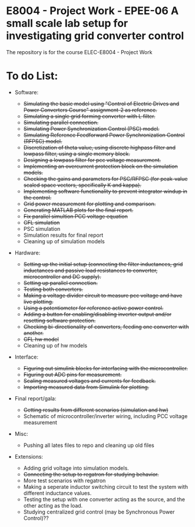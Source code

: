 # E8004 - Project Work - EPEE-06 A small scale lab setup for investigating grid converter control
The repository is for the course ELEC-E8004 - Project Work

# To do List:
- Software:
  - ~~Simulating the basic model using "Control of Electric Drives and Power Converters Course" assignment-2 as reference.~~
  - ~~Simulating a single grid forming converter with L filter.~~
  - ~~Simulating parallel connection.~~
  - ~~Simulating Power Synchronization Control (PSC) model.~~
  - ~~Simulating Reference Feedforward Power Synchronization Control (RFPSC) model.~~
  - ~~Discretization of theta value, using discrete highpass filter and lowpass filter, using a single memory block.~~
  - ~~Designing a lowpass filter for pcc voltage measurement.~~
  - ~~Implementing an overcurrent protection block on the simulation models.~~
  - ~~Checking the gains and parameters for PSC/RFPSC (for peak-value scaled space vectors, specifically K and kappa).~~
  - ~~Implementing software functionality to prevent integrator windup in the control.~~
  - ~~Grid power measurement for plotting and comparison.~~
  - ~~Generating MATLAB plots for the final report.~~
  - ~~Fix parallel simultion PCC voltage equation~~
  - ~~GFL simulation~~
  - PSC simulation
  - Simulation results for final report
  - Cleaning up of simulation models
  
- Hardware:
  - ~~Setting up the initial setup (connecting the filter inductances, grid inductances and passive load resistances to converter, microcontroller and DC supply).~~
  - ~~Setting up parallel connection.~~
  - ~~Testing both converters.~~
  - ~~Making a voltage divider circuit to measure pcc voltage and have live plotting.~~
  - ~~Using a potentiometer for reference active power control.~~
  - ~~Adding a button for enabling/disabling inverter output and/or resetting software protection.~~
  - ~~Checking bi-directionality of converters, feeding one converter with another.~~
  - ~~GFL hw model~~
  - Cleaning up of hw models
 
- Interface:
  - ~~Figuring out simulink blocks for interfacing with the microcontroller.~~
  - ~~Figuring out ADC pins for measurement.~~
  - ~~Scaling measured voltages and currents for feedback.~~
  - ~~Importing measured data from Simulink for plotting.~~
 
- Final report/gala:
  - ~~Getting results from different scenarios (simulation and hw)~~
  - Schematic of microcontroller/inverter wiring, including PCC voltage measurement
 
- Misc:
  - Pushing all lates files to repo and cleaning up old files

 - Extensions:
   - Adding grid voltage into simulation models.
   - ~~Connecting the setup to regatron for studying behavior.~~
   - More test scenarios with regatron
   - Making a seperate inductor switching circuit to test the system with different inductance values.
   - Testing the setup with one converter acting as the source, and the other acting as the load.
   - Studying centralized grid control (may be Synchronous Power Control)??
  
 
